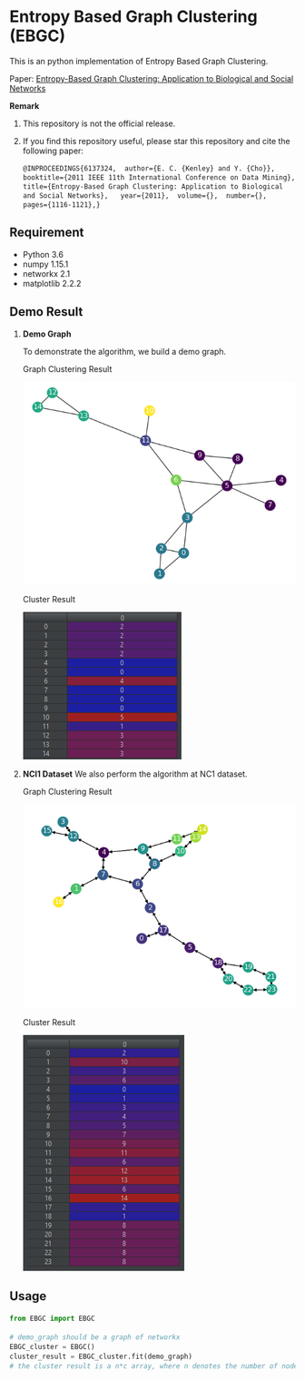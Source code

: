 # Entropy Based Graph Clustering (EBGC)

This is an python implementation of Entropy Based Graph Clustering. 

Paper: [Entropy-Based Graph Clustering: Application to Biological and Social Networks](http://cse.iitrpr.ac.in/ckn/courses/f2012/xiyu.pdf)

**Remark**

1. This repository is not the official release.

2. If you find this repository useful, please star this repository  and cite the following paper:

   ```
   @INPROCEEDINGS{6137324,  author={E. C. {Kenley} and Y. {Cho}},  booktitle={2011 IEEE 11th International Conference on Data Mining},   title={Entropy-Based Graph Clustering: Application to Biological and Social Networks},   year={2011},  volume={},  number={},  pages={1116-1121},}
   ```

   

## Requirement

- Python 3.6
- numpy 1.15.1
- networkx 2.1
- matplotlib 2.2.2

## Demo Result

1. **Demo Graph**

   To  demonstrate the algorithm, we build a demo graph.

   Graph Clustering Result

   ![fig1](.\result\fig1.png)

    Cluster Result

   ![fig1_cluster](.\result\fig1_cluster.png)

2. **NCI1 Dataset**
   We also perform the algorithm at NC1 dataset.

   Graph Clustering Result

   ![fig2](.\result\fig2.png)

   Cluster Result

   ![fig2_cluster](.\result\fig2_cluster.png)

## Usage

```python
from EBGC import EBGC 

# demo_graph should be a graph of networkx
EBGC_cluster = EBGC()
cluster_result = EBGC_cluster.fit(demo_graph)
# the cluster result is a n*c array, where n denotes the number of nodes and c denotes the number of clusters. If V_i belongs to C_j, then the elements of cluster_result e_ij = 1.
```





